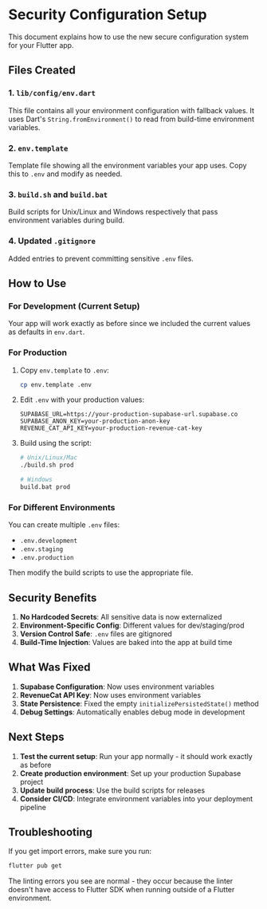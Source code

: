 # Security Configuration Setup

This document explains how to use the new secure configuration system for your Flutter app.

## Files Created

### 1. `lib/config/env.dart`
This file contains all your environment configuration with fallback values. It uses Dart's `String.fromEnvironment()` to read from build-time environment variables.

### 2. `env.template`
Template file showing all the environment variables your app uses. Copy this to `.env` and modify as needed.

### 3. `build.sh` and `build.bat`
Build scripts for Unix/Linux and Windows respectively that pass environment variables during build.

### 4. Updated `.gitignore`
Added entries to prevent committing sensitive `.env` files.

## How to Use

### For Development (Current Setup)
Your app will work exactly as before since we included the current values as defaults in `env.dart`.

### For Production
1. Copy `env.template` to `.env`:
   ```bash
   cp env.template .env
   ```

2. Edit `.env` with your production values:
   ```
   SUPABASE_URL=https://your-production-supabase-url.supabase.co
   SUPABASE_ANON_KEY=your-production-anon-key
   REVENUE_CAT_API_KEY=your-production-revenue-cat-key
   ```

3. Build using the script:
   ```bash
   # Unix/Linux/Mac
   ./build.sh prod
   
   # Windows
   build.bat prod
   ```

### For Different Environments
You can create multiple `.env` files:
- `.env.development`
- `.env.staging` 
- `.env.production`

Then modify the build scripts to use the appropriate file.

## Security Benefits

1. **No Hardcoded Secrets**: All sensitive data is now externalized
2. **Environment-Specific Config**: Different values for dev/staging/prod
3. **Version Control Safe**: `.env` files are gitignored
4. **Build-Time Injection**: Values are baked into the app at build time

## What Was Fixed

1. **Supabase Configuration**: Now uses environment variables
2. **RevenueCat API Key**: Now uses environment variables  
3. **State Persistence**: Fixed the empty `initializePersistedState()` method
4. **Debug Settings**: Automatically enables debug mode in development

## Next Steps

1. **Test the current setup**: Run your app normally - it should work exactly as before
2. **Create production environment**: Set up your production Supabase project
3. **Update build process**: Use the build scripts for releases
4. **Consider CI/CD**: Integrate environment variables into your deployment pipeline

## Troubleshooting

If you get import errors, make sure you run:
```bash
flutter pub get
```

The linting errors you see are normal - they occur because the linter doesn't have access to Flutter SDK when running outside of a Flutter environment.
